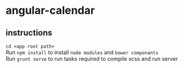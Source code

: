 # angular-calendar

## instructions 
  `cd <app root path>`  
  Run `npm install` to install `node modules` and `bower componants`  
  Run `grunt serve` to run tasks required to compile scss and run server  
